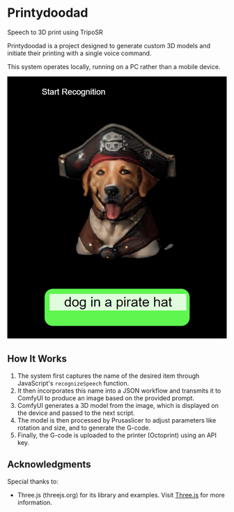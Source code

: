 # Printydoodad

Speech to 3D print using TripoSR

Printydoodad is a project designed to generate custom 3D models and initiate their printing with a single voice command.

This system operates locally, running on a PC rather than a mobile device.

![Alt text](/images/pirate.png "generating a pirate dog")

## How It Works

1. The system first captures the name of the desired item through JavaScript's `recognizeSpeech` function.
2. It then incorporates this name into a JSON workflow and transmits it to ComfyUI to produce an image based on the provided prompt.
3. ComfyUI generates a 3D model from the image, which is displayed on the device and passed to the next script.
4. The model is then processed by Prusaslicer to adjust parameters like rotation and size, and to generate the G-code.
5. Finally, the G-code is uploaded to the printer (Octoprint) using an API key.

## Acknowledgments

Special thanks to:
- Three.js (threejs.org) for its library and examples. Visit [Three.js](https://threejs.org/examples/webgl_loader_obj.html) for more information.
